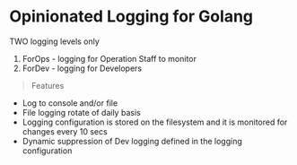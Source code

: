 # Opinionated Logging for Golang

TWO logging levels only

1. ForOps - logging for Operation Staff to monitor
2. ForDev - logging for Developers


> Features
* Log to console and/or file
* File logging rotate of daily basis
* Logging configuration is stored on the filesystem and it is monitored for changes every 10 secs
* Dynamic suppression of Dev logging defined in the logging configuration
